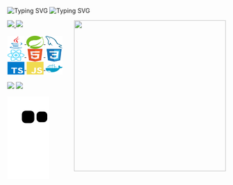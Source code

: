 ![Typing SVG](https://readme-typing-svg.herokuapp.com/?color=ADFF2F&size=35&center=true&vCenter=true&width=1000&lines=Hello!+I'm+Sabrina,+Welcome+to+my+GitHub+profile.💘)
![Typing SVG](https://readme-typing-svg.herokuapp.com/?color=ADFF2F&size=25&center=true&vCenter=true&width=1000&lines=I'm+Full+Stack+Java+Developer+Jr.💻)

<img align="right" width=350 height=350 src=https://github.com/Sabrinaporfilia/Sabrinaporfilia/assets/101189470/78461282-bcda-44e4-b3c7-91e42fb9d110/>

 <div>
<a href="https://github.com/sabrinaporfilia">
  <img height="180em" src="https://github-readme-stats.vercel.app/api?username=sabrinaporfilia&show_icons=true&theme=chartreuse-dark&include_all_commits=true&count_private=true"/>
  <img height="180em" src="https://github-readme-stats.vercel.app/api/top-langs/?username=sabrinaporfilia&layout=compact&langs_count=7&theme=chartreuse-dark"/>

</div>
<div style="display: inline_block"><br>
  <img align="center" alt="Java" height="30" width="40" src="https://raw.githubusercontent.com/devicons/devicon/master/icons/java/java-original.svg">
  <img align="center" alt="Spring" height="30" width="40" src="https://raw.githubusercontent.com/devicons/devicon/master/icons/spring/spring-original.svg">
   <img align="center" alt="MySql" height="30" width="40" src="https://raw.githubusercontent.com/devicons/devicon/master/icons/mysql/mysql-original.svg">
     <img align="center" alt="React" height="30" width="40" src="https://raw.githubusercontent.com/devicons/devicon/master/icons/react/react-original.svg">
  <img align="center" alt="HTML" height="30" width="40" src="https://raw.githubusercontent.com/devicons/devicon/master/icons/html5/html5-original.svg">
  <img align="center" alt="CSS" height="30" width="40" src="https://raw.githubusercontent.com/devicons/devicon/master/icons/css3/css3-original.svg">
    <img align="center" alt="Typescript" height="30" width="40" src="https://raw.githubusercontent.com/devicons/devicon/master/icons/typescript/typescript-original.svg">
   <img align="center" alt="Js" height="30" width="40" src="https://raw.githubusercontent.com/devicons/devicon/master/icons/javascript/javascript-plain.svg">
    <img align="center" alt="Docker" height="30" width="40" src="https://raw.githubusercontent.com/devicons/devicon/master/icons/docker/docker-plain.svg">
   
 
</div>
 
 <br>
 
<div> 
  <a href = "mailto:sabrinaprogram99@gmail.com"><img src="https://img.shields.io/badge/-Gmail-%23333?style=for-the-badge&logo=gmail&logoColor=white" target="_blank"></a>
  <a href="https://www.linkedin.com/in/sabrina-porfilia/" target="_blank"><img src="https://img.shields.io/badge/-LinkedIn-%230077B5?style=for-the-badge&logo=linkedin&logoColor=white" target="_blank"></a> 
 
  ![Snake animation](https://github.com/sabrinaporfilia/sabrinaporfilia/blob/output/github-contribution-grid-snake.svg)

</div>

